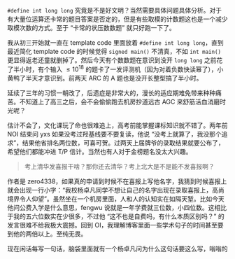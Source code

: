 `#define int long long` 究竟是不是好文明？当然需要具体问题具体分析。对于有大量位运算还卡常的题目答案是否定的，但是有些取模的计数题这也是一个减少取模次数的方式。至于 “卡常的状压数数题” 就只好跑一下了。

我从初三开始就一直在 template code 里面放着 `#define int long long`，直到最近简化 template code 的时候觉得 `signed main()` 不清真，不如 `int main()` 更显得返老还童就删掉了。然后今天有个数数题在意识到没开 `long long` 之前花了半小时，有个输入 $\le 10^{18}$ 的题卡了一发评测机（因为对着负数快读幂了），小黄鸭了半天才意识到。前两天 ARC 的 A 题也是没开长整型搞了半小时。

延续了三年的习惯一朝改了，后遗症是非常大的，漫长的适应期难免带来种种痛苦。不知道上了高三之后，会不会偷偷跑去机房抄道远古 AGC 来舒筋活血消磨时光呢？

估计不会了，文化课玩了命也很难追上，高考前能掌握课标知识就不错了。两年前 NOI 结束问 yxs 如果没考过羟基线要不要复读，他说 “没考上就算了，我没那个追求”，结果他省排名两位数，可喜可贺。过两天上届牌爷的录取结果就要公布了，希望他们都能冲进 T/P 信计。当然也有人对于金榜题名没太大兴趣。

> 考上清华发喜报干啥？那你还去清华？考上北大是不是能不发喜报啊？

作者是 zero4338，如果真的申请到时候不在喜报上写他名字，我猜到时候喜报上就会出现一行小字：“我校杨卓凡同学不想让自己的名字出现在录取喜报上，高尚境界令人仰望”。虽然坐在一个机房里面，人和人的认知实在如隔天堑。比如今天他问公费入学是什么意思，fengwu 说就是一年学费就三位数，小四位数。这相比于我的五六位数实在少很多，不过他 “这不也是自费吗，有什么本质区别吗？” 的发言很难不给我极大震撼。回到 OI，我理解博客里面一些学术句子的时间甚至要到他的两倍以上。至纯无畏。

现在闲话每写一句话，脑袋里面就有一个杨卓凡问为什么这句话要这么写，嗡嗡的